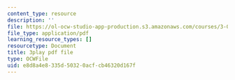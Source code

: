 ```yaml
---
content_type: resource
description: ''
file: https://ol-ocw-studio-app-production.s3.amazonaws.com/courses/3-091sc-introduction-to-solid-state-chemistry-fall-2010/e8d8a4e8335d50320acfcb46320d167f_malCa9kI7Ag.pdf
file_type: application/pdf
learning_resource_types: []
resourcetype: Document
title: 3play pdf file
type: OCWFile
uid: e8d8a4e8-335d-5032-0acf-cb46320d167f
---
```

